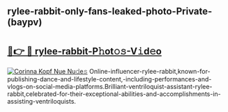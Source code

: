 ## rylee-rabbit-only-fans​-leaked-photo​-Private-(baypv)


# <h2><a href="https://mediaupload.pro?title=rylee-rabbit&ref=git">🔗👉 🔴 rylee-rabbit-P𝚑ot𝚘𝚜-V𝚒d𝚎o</a></h2>

[![Corinna Kopf Nue Nu𝚍e𝚜](https://i.imgur.com/0qMVB7G.gif)](https://mediaupload.pro?title=rylee-rabbit&ref=git)
Online-influencer-rylee-rabbit,known-for-publishing-dance-and-lifestyle-content,-including-performances-and-vlogs-on-social-media-platforms.Brilliant-ventriloquist-assistant-rylee-rabbit,celebrated-for-their-exceptional-abilities-and-accomplishments-in-assisting-ventriloquists.  